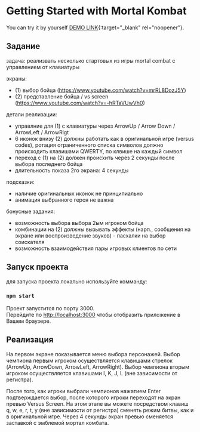 # Getting Started with Mortal Kombat

You can try it by yourself [DEMO LINK](https://onlyraydek.github.io/Mortal_Kombat){:target="_blank" rel="noopener"}.

## Задание

задача: реализвать несколько стартовых из игры mortal combat с управлением от клавиатуры

экраны:
- (1) выбор бойца (https://www.youtube.com/watch?v=mrRL8DozJ5Y)
- (2) представление бойца / vs screen (https://www.youtube.com/watch?v=-hRTaVUwVh0)

детали реализации:
- управлние для (1) с клавиатуры через ArrowUp / Arrow Down / ArrowLeft / ArrowRigt
- 6 иконок внизу (2) должны работать как в оригинальной игре (versus codes), ротация ограниченного списка символов должно происходить клавишами QWERTY, по клвише на каждый символ
- переход с (1) на (2) должен происхить через 2 секунды после выбора последнего бойца
- длительность показа 2го экрана: 4 секунды

подсказки:
- наличие оригинальных иконок не принципиально
- анимация выбранного героя не важна

бонусные задания:
- возможность выбора выбора 2ым игроком бойца
- комбинации на (2) должны вызывать эффекты (нарп., сообщения на экране или воспроизведение звуков) - пасхалки на выбор соискателя
- возможность взаимодействия пары игровых клиентов по сети

## Запуск проекта

для запуска проекта локально используйте комманду:
### `npm start`

Проект запустится по порту 3000.\
Перейдите по [http://localhost:3000](http://localhost:3000) чтобы отобразить приложение в Вашем браузере.

## Реализация

На первом экране показывается меню выбора персонажей.
Выбор чемпиона первым игроком осуществляется клавишами стрелок (ArrowUp, ArrowDown, ArrowLeft, ArrowRight).
Выбор чемпиона вторым игроком осуществляется клавишами I, K, J, L (вне зависимости от регистра).

После того, как игроки выбрали чемпионов нажатием Enter подтверждается выбор, после которого игроки переходят на экран превью Versus Screen.
На этом этапе вы можете посредством клавиш q, w, e, r, t, y (вне зависимости от регистра) сменять режим битвы, как и в оригинальной игре.
Через 4 секунды экран превью сменяется заставкой с эмблемой мортал комбата.
